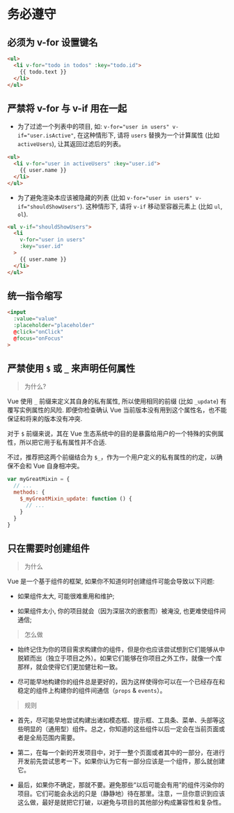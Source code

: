 务必遵守
=======

必须为 v-for 设置键名
-------------------

```html
<ul>
  <li v-for="todo in todos" :key="todo.id">
    {{ todo.text }}
  </li>
</ul>
```

严禁将 v-for 与 v-if 用在一起
----------------------------

- 为了过滤一个列表中的项目, 如: ```v-for="user in users" v-if="user.isActive"```, 在这种情形下, 请将 ```users``` 替换为一个计算属性 (比如 ```activeUsers```), 让其返回过滤后的列表。

```html
<ul>
  <li v-for="user in activeUsers" :key="user.id">
    {{ user.name }}
  </li>
</ul>
```

- 为了避免渲染本应该被隐藏的列表 (比如 ```v-for="user in users" v-if="shouldShowUsers"```). 这种情形下, 请将 ```v-if``` 移动至容器元素上 (比如 ```ul```,  ```ol```).

```html
<ul v-if="shouldShowUsers">
  <li
    v-for="user in users"
    :key="user.id"
  >
    {{ user.name }}
  </li>
</ul>
```

统一指令缩写
-----------

```html
<input 
  :value="value" 
  :placeholder="placeholder" 
  @click="onClick" 
  @focus="onFocus"
>
```

严禁使用 ```$``` 或 ```_``` 来声明任何属性
---------------------------------

>为什么?

Vue 使用 ```_``` 前缀来定义其自身的私有属性, 所以使用相同的前缀 (比如 ```_update```) 有覆写实例属性的风险. 即便你检查确认 Vue 当前版本没有用到这个属性名，也不能保证和将来的版本没有冲突.

对于 ```$``` 前缀来说，其在 Vue 生态系统中的目的是暴露给用户的一个特殊的实例属性，所以把它用于私有属性并不合适.

不过，推荐把这两个前缀结合为 ```$_```，作为一个用户定义的私有属性的约定，以确保不会和 Vue 自身相冲突。

```javascript
var myGreatMixin = {
  // ...
  methods: {
    $_myGreatMixin_update: function () {
      // ...
    }
  }
}
```

只在需要时创建组件
----------------

>为什么

Vue 是一个基于组件的框架, 如果你不知道何时创建组件可能会导致以下问题:

- 如果组件太大, 可能很难重用和维护;

- 如果组件太小, 你的项目就会（因为深层次的嵌套而）被淹没, 也更难使组件间通信;

>怎么做

- 始终记住为你的项目需求构建你的组件，但是你也应该尝试想到它们能够从中脱颖而出（独立于项目之外）。如果它们能够在你项目之外工作，就像一个库那样，就会使得它们更加健壮和一致。

- 尽可能早地构建你的组件总是更好的，因为这样使得你可以在一个已经存在和稳定的组件上构建你的组件间通信（```props``` & ```events```）。

>规则

- 首先，尽可能早地尝试构建出诸如模态框、提示框、工具条、菜单、头部等这些明显的（通用型）组件。总之，你知道的这些组件以后一定会在当前页面或者是全局范围内需要。

- 第二，在每一个新的开发项目中，对于一整个页面或者其中的一部分，在进行开发前先尝试思考一下。如果你认为它有一部分应该是一个组件，那么就创建它。

- 最后，如果你不确定，那就不要。避免那些“以后可能会有用”的组件污染你的项目。它们可能会永远的只是（静静地）待在那里。注意，一旦你意识到应该这么做，最好是就把它打破，以避免与项目的其他部分构成兼容性和复杂性。